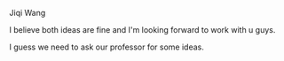 Jiqi Wang

I believe both ideas are fine and I'm looking forward to work with u guys.

I guess we need to ask our professor for some ideas.